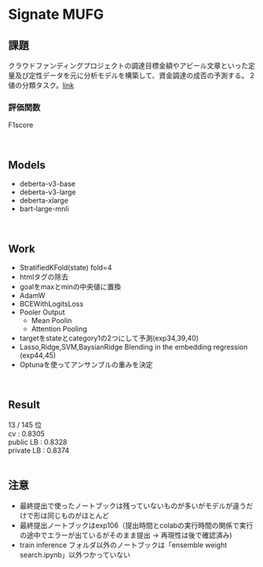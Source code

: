 # Signate MUFG

## 課題
クラウドファンディングプロジェクトの調達目標金額やアピール文章といった定量及び定性データを元に分析モデルを構築して、資金調達の成否の予測する。
2値の分類タスク。[link](https://signate.jp/competitions/754)

### 評価関数
F1score

</br>

## Models
- deberta-v3-base
- deberta-v3-large
- deberta-xlarge
- bart-large-mnli

</br>

## Work
- StratifiedKFold(state) fold=4
- htmlタグの除去
- goalをmaxとminの中央値に置換
- AdamW
- BCEWithLogitsLoss
- Pooler Output
  - Mean Poolin
  - Attention Pooling
- targetをstateとcategory1の2つにして予測(exp34,39,40)
- Lasso,Ridge,SVM,BaysianRidge Blending in the embedding regression (exp44,45)
- Optunaを使ってアンサンブルの重みを決定


</br>

## Result
13 / 145 位
</br>
cv : 0.8305
</br>
public LB : 0.8328
</br>
private LB : 0.8374
</br>
</br>

## 注意
- 最終提出で使ったノートブックは残っていないものが多いがモデルが違うだけで形は同じものがほとんど
- 最終提出ノートブックはexp106（提出時間とcolabの実行時間の関係で実行の途中でエラーが出ているがそのまま提出 → 再現性は後で確認済み)
- train inference フォルダ以外のノートブックは「ensemble weight search.ipynb」以外つかっていない
